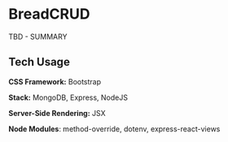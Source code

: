 # BreadCRUD

TBD - SUMMARY

## Tech Usage

**CSS Framework:** Bootstrap

**Stack:** MongoDB, Express, NodeJS

**Server-Side Rendering:** JSX

**Node Modules**: method-override, dotenv, express-react-views
